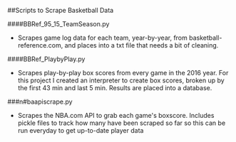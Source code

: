 ##Scripts to Scrape Basketball Data

####BBRef_95_15_TeamSeason.py
* Scrapes game log data for each team, year-by-year, from basketball-reference.com, and places into a txt file that needs a bit of cleaning.

####BBRef_PlaybyPlay.py
* Scrapes play-by-play box scores from every game in the 2016 year. For this project I created an interpreter to create box scores, broken up by the first 43 min and last 5 min. Results are placed into a database.

###n#baapiscrape.py
* Scrapes the NBA.com API to grab each game's boxscore. Includes pickle files to track how many have been scraped so far so this can be run everyday to get up-to-date player data


